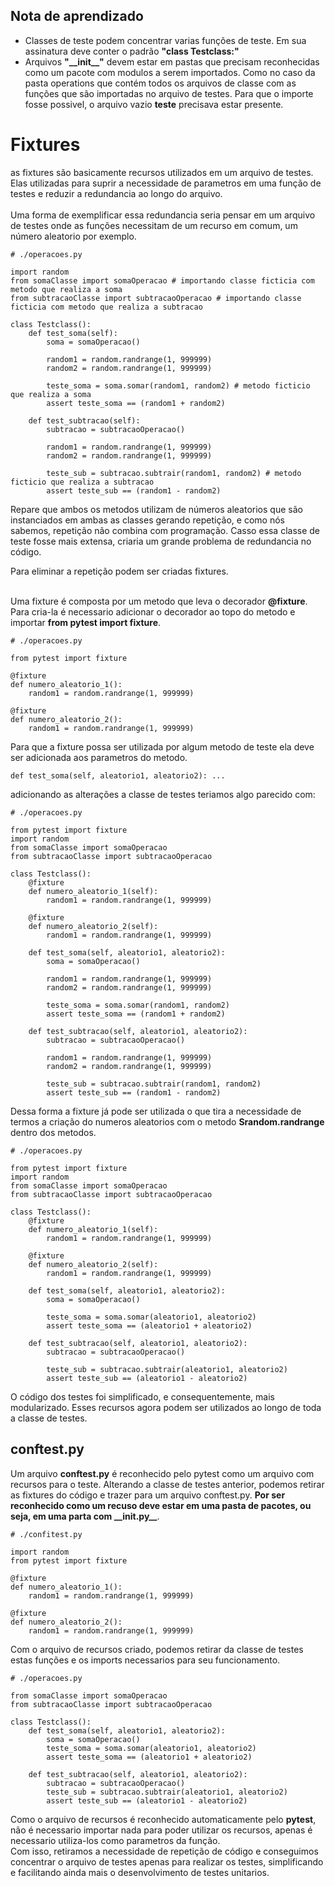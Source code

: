 ## Nota de aprendizado
+   Classes de teste podem concentrar varias funções de teste. Em sua assinatura deve conter o padrão **"class Testclass:"**
+   Arquivos **"\_\_init\_\_"** devem estar em pastas que precisam reconhecidas como um pacote com modulos a serem importados. Como no caso da pasta operations que contém todos os arquivos de classe com as funções que são importadas no arquivo de testes. Para que o importe fosse possivel, o arquivo vazio __teste__ precisava estar presente.

# Fixtures

as fixtures são basicamente recursos utilizados em um arquivo de testes. Elas utilizadas para suprir a necessidade de parametros em uma função de testes e reduzir a redundancia ao longo do arquivo.<br>
<br>
Uma forma de exemplificar essa redundancia seria pensar em um arquivo de testes onde as funções necessitam de um recurso em comum, um número aleatorio por exemplo.

```
# ./operacoes.py

import random
from somaClasse import somaOperacao # importando classe ficticia com metodo que realiza a soma
from subtracaoClasse import subtracaoOperacao # importando classe ficticia com metodo que realiza a subtracao

class Testclass():
    def test_soma(self):
        soma = somaOperacao()

        random1 = random.randrange(1, 999999)
        random2 = random.randrange(1, 999999)

        teste_soma = soma.somar(random1, random2) # metodo ficticio que realiza a soma 
        assert teste_soma == (random1 + random2)

    def test_subtracao(self):
        subtracao = subtracaoOperacao()

        random1 = random.randrange(1, 999999)
        random2 = random.randrange(1, 999999)

        teste_sub = subtracao.subtrair(random1, random2) # metodo ficticio que realiza a subtracao
        assert teste_sub == (random1 - random2)
```
Repare que ambos os metodos utilizam de números aleatorios que são instanciados em ambas as classes gerando repetição, e como nós sabemos, repetição não combina com programação. Casso essa classe de teste fosse mais extensa, criaria um grande problema de redundancia no código.<br>

Para eliminar a repetição podem ser criadas fixtures.<br><br>

Uma fixture é composta por um metodo que leva o decorador **@fixture**.<br>
Para cria-la é necessario adicionar o decorador ao topo do metodo e importar **from pytest import fixture**.

```
# ./operacoes.py

from pytest import fixture

@fixture
def numero_aleatorio_1():
    random1 = random.randrange(1, 999999)

@fixture
def numero_aleatorio_2():
    random1 = random.randrange(1, 999999)
```

Para que a fixture possa ser utilizada por algum metodo de teste ela deve ser adicionada aos parametros do metodo.
```
def test_soma(self, aleatorio1, aleatorio2): ...
```

adicionando as alterações a classe de testes teriamos algo parecido com:

```
# ./operacoes.py

from pytest import fixture
import random
from somaClasse import somaOperacao
from subtracaoClasse import subtracaoOperacao

class Testclass():
    @fixture
    def numero_aleatorio_1(self):
        random1 = random.randrange(1, 999999)

    @fixture
    def numero_aleatorio_2(self):
        random1 = random.randrange(1, 999999)

    def test_soma(self, aleatorio1, aleatorio2):
        soma = somaOperacao()

        random1 = random.randrange(1, 999999)
        random2 = random.randrange(1, 999999)

        teste_soma = soma.somar(random1, random2)
        assert teste_soma == (random1 + random2)

    def test_subtracao(self, aleatorio1, aleatorio2):
        subtracao = subtracaoOperacao()

        random1 = random.randrange(1, 999999)
        random2 = random.randrange(1, 999999)

        teste_sub = subtracao.subtrair(random1, random2)
        assert teste_sub == (random1 - random2)
```

Dessa forma a fixture já pode ser utilizada o que tira a necessidade de termos a criação do numeros aleatorios com o metodo **Srandom.randrange** dentro dos metodos.

```
# ./operacoes.py

from pytest import fixture
import random
from somaClasse import somaOperacao
from subtracaoClasse import subtracaoOperacao

class Testclass():
    @fixture
    def numero_aleatorio_1(self):
        random1 = random.randrange(1, 999999)

    @fixture
    def numero_aleatorio_2(self):
        random1 = random.randrange(1, 999999)

    def test_soma(self, aleatorio1, aleatorio2):
        soma = somaOperacao()

        teste_soma = soma.somar(aleatorio1, aleatorio2)
        assert teste_soma == (aleatorio1 + aleatorio2)

    def test_subtracao(self, aleatorio1, aleatorio2):
        subtracao = subtracaoOperacao()

        teste_sub = subtracao.subtrair(aleatorio1, aleatorio2)
        assert teste_sub == (aleatorio1 - aleatorio2)
```

O código dos testes foi simplificado, e consequentemente, mais modularizado. Esses recursos agora podem ser utilizados ao longo de toda a classe de testes.

## conftest.py

Um arquivo **conftest.py** é reconhecido pelo pytest como um arquivo com recursos para o teste. Alterando a classe de testes anterior, podemos retirar as fixtures do código e trazer para um arquivo conftest.py.
__Por ser reconhecido como um recuso deve estar em uma pasta de pacotes, ou seja, em uma parta com \_\_init.py\_\___.

```
# ./confitest.py

import random
from pytest import fixture

@fixture
def numero_aleatorio_1():
    random1 = random.randrange(1, 999999)

@fixture
def numero_aleatorio_2():
    random1 = random.randrange(1, 999999)
```

Com o arquivo de recursos criado, podemos retirar da classe de testes estas funções e os imports necessarios para seu funcionamento.

```
# ./operacoes.py

from somaClasse import somaOperacao
from subtracaoClasse import subtracaoOperacao

class Testclass():
    def test_soma(self, aleatorio1, aleatorio2):
        soma = somaOperacao()
        teste_soma = soma.somar(aleatorio1, aleatorio2)
        assert teste_soma == (aleatorio1 + aleatorio2)

    def test_subtracao(self, aleatorio1, aleatorio2):
        subtracao = subtracaoOperacao()
        teste_sub = subtracao.subtrair(aleatorio1, aleatorio2)
        assert teste_sub == (aleatorio1 - aleatorio2)
```

Como o arquivo de recursos é reconhecido automaticamente pelo **pytest**, não é necessario importar nada para poder utilizar os recursos, apenas é necessario utiliza-los como parametros da função.<br>
Com isso, retiramos a necessidade de repetição de código e conseguimos concentrar o arquivo de testes apenas para realizar os testes, simplificando e facilitando ainda mais o desenvolvimento de testes unitarios.
